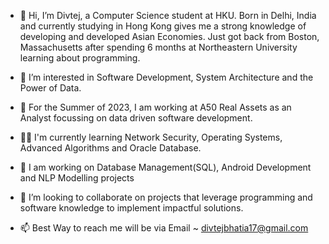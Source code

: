 - 👋 Hi, I’m Divtej, a Computer Science student at HKU. Born in Delhi, India and currently studying in Hong Kong gives me a strong knowledge of developing and developed Asian Economies. Just got back from Boston, Massachusetts after spending 6 months at Northeastern University learning about programming.
  
- 👀 I’m interested in Software Development, System Architecture and the Power of Data.
- 💼 For the Summer of 2023, I am working at A50 Real Assets as an Analyst focussing on data driven software development.
- 🙌🏻 I'm currently learning Network Security, Operating Systems, Advanced Algorithms and Oracle Database.
- 🌱 I am working on Database Management(SQL), Android Development and NLP Modelling projects
- 💞️ I’m looking to collaborate on projects that leverage programming and software knowledge to implement impactful solutions.
- 📫 Best Way to reach me will be via Email ~  divtejbhatia17@gmail.com

<!---
BhatiaDivtej/BhatiaDivtej is a ✨ special ✨ repository because its `README.md` (this file) appears on your GitHub profile.
You can click the Preview link to take a look at your changes.
--->
